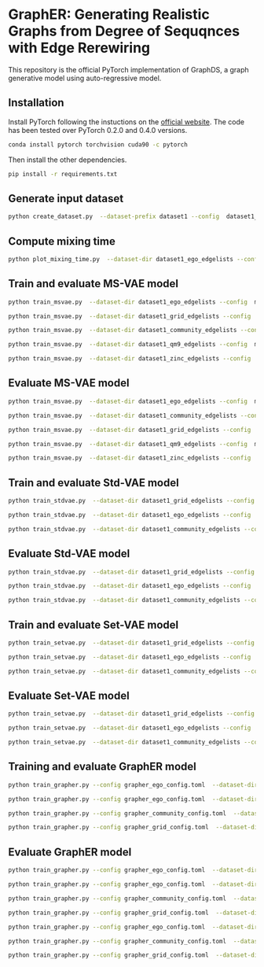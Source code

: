 # GraphER: Generating Realistic Graphs from Degree of Sequqnces with Edge Rerewiring
This repository is the official PyTorch implementation of GraphDS, a graph generative model using auto-regressive model.

## Installation
Install PyTorch following the instuctions on the [official website](https://pytorch.org/). The code has been tested over PyTorch 0.2.0 and 0.4.0 versions.
```bash
conda install pytorch torchvision cuda90 -c pytorch
```
Then install the other dependencies.
```bash
pip install -r requirements.txt
```

## Generate input dataset
```bash
python create_dataset.py  --dataset-prefix dataset1 --config  dataset1_config.toml
```

## Compute mixing time
```bash
python plot_mixing_time.py  --dataset-dir dataset1_ego_edgelists --config  plot_config.toml
```

## Train and evaluate MS-VAE model
```bash
python train_msvae.py  --dataset-dir dataset1_ego_edgelists --config  msvae_config.toml --output-model msvae_ego --evaluate
```
```bash
python train_msvae.py  --dataset-dir dataset1_grid_edgelists --config  msvae_config.toml --output-model msvae_grid --evaluate
```
```bash
python train_msvae.py  --dataset-dir dataset1_community_edgelists --config  msvae_config.toml --output-model msvae_community --evaluate
```
```bash
python train_msvae.py  --dataset-dir dataset1_qm9_edgelists --config  msvae_config.toml --output-model msvae_qm9 --evaluate
```
```bash
python train_msvae.py  --dataset-dir dataset1_zinc_edgelists --config  msvae_config.toml --output-model msvae_zinc --evaluate
```

## Evaluate MS-VAE model
```bash
python train_msvae.py  --dataset-dir dataset1_ego_edgelists --config  msvae_config.toml --input-model msvae_ego --evaluate
```
```bash
python train_msvae.py  --dataset-dir dataset1_community_edgelists --config  msvae_config.toml --input-model msvae_community --evaluate
```
```bash
python train_msvae.py  --dataset-dir dataset1_grid_edgelists --config  msvae_config.toml --input-model msvae_grid --evaluate
```
```bash
python train_msvae.py  --dataset-dir dataset1_qm9_edgelists --config  msvae_config.toml --input-model msvae_qm9 --evaluate
```
```bash
python train_msvae.py  --dataset-dir dataset1_zinc_edgelists --config  msvae_config.toml --input-model msvae_zinc --evaluate
```

## Train and evaluate Std-VAE model
```bash
python train_stdvae.py  --dataset-dir dataset1_grid_edgelists --config  msvae_config.toml --output-model stdvae_grid  --evaluate
```
```bash
python train_stdvae.py  --dataset-dir dataset1_ego_edgelists --config  msvae_config.toml  --output-model stdvae_ego --evaluate
```
```bash
python train_stdvae.py  --dataset-dir dataset1_community_edgelists --config  msvae_config.toml --output-model stdvae_community --evaluate
```
## Evaluate Std-VAE model
```bash
python train_stdvae.py  --dataset-dir dataset1_grid_edgelists --config  msvae_config.toml  --input-model stdvae_grid  --evaluate
```
```bash
python train_stdvae.py  --dataset-dir dataset1_ego_edgelists --config  msvae_config.toml  --input-model stdvae_ego  --evaluate
```
```bash
python train_stdvae.py  --dataset-dir dataset1_community_edgelists --config  msvae_config.toml  --input-model stdvae_community  --evaluate
```

## Train and evaluate Set-VAE model
```bash
python train_setvae.py  --dataset-dir dataset1_grid_edgelists --config  setvae_config.toml --output-model setvae_grid  --evaluate
```
```bash
python train_setvae.py  --dataset-dir dataset1_ego_edgelists --config  setvae_config.toml  --output-model setvae_ego --evaluate
```
```bash
python train_setvae.py  --dataset-dir dataset1_community_edgelists --config  setvae_config.toml --output-model setvae_community --evaluate
```
## Evaluate Set-VAE model
```bash
python train_setvae.py  --dataset-dir dataset1_grid_edgelists --config  setvae_config.toml  --input-model setvae_grid  --evaluate
```
```bash
python train_setvae.py  --dataset-dir dataset1_ego_edgelists --config  setvae_config.toml  --input-model setvae_ego  --evaluate
```
```bash
python train_setvae.py  --dataset-dir dataset1_community_edgelists --config  setvae_config.toml  --input-model setvae_community  --evaluate
```


## Training and evaluate GraphER model
```bash
python train_grapher.py --config grapher_ego_config.toml  --dataset-dir dataset1_ego_edgelists --msvae-model msvae_ego --msvae-config msvae_config.toml --output-model grapher_ego --evaluate 
```
```bash
python train_grapher.py --config grapher_ego_config.toml  --dataset-dir dataset1_ego_edgelists --setvae-model setvae_ego --setvae-config setvae_config.toml --output-model grapher_ego --evaluate 
```
```bash
python train_grapher.py --config grapher_community_config.toml  --dataset-dir dataset1_community_edgelists --msvae-model msvae_community --msvae-config msvae_config.toml --output-model grapher_community --evaluate 
```
```bash
python train_grapher.py --config grapher_grid_config.toml  --dataset-dir dataset1_grid_edgelists --msvae-model msvae_grid --msvae-config msvae_config.toml --output-model grapher_grid --evaluate 
```
## Evaluate GraphER model
```bash
python train_grapher.py --config grapher_ego_config.toml  --dataset-dir dataset1_ego_edgelists --msvae-model msvae_ego --msvae-config msvae_config.toml --input-model grapher_ego --evaluate 
```
```bash
python train_grapher.py --config grapher_ego_config.toml  --dataset-dir dataset1_ego_edgelists --setvae-model setvae_ego --setvae-config setvae_config.toml --input-model grapher_ego --evaluate 
```
```bash
python train_grapher.py --config grapher_community_config.toml  --dataset-dir dataset1_community_edgelists --msvae-model msvae_community --msvae-config msvae_config.toml --input-model grapher_community --evaluate 
```
```bash
python train_grapher.py --config grapher_grid_config.toml  --dataset-dir dataset1_community_edgelists --msvae-model msvae_grid --msvae-config msvae_config.toml --input-model grapher_grid --evaluate 
```
```bash
python train_grapher.py --config grapher_ego_config.toml  --dataset-dir dataset1_ego_edgelists --msvae-model msvae_ego --msvae-config msvae_config.toml --input-model grapher_ego --evaluate  --ablation
```
```bash
python train_grapher.py --config grapher_community_config.toml  --dataset-dir dataset1_community_edgelists --msvae-model msvae_community --msvae-config msvae_config.toml --input-model grapher_community --evaluate  --ablation
```
```bash
python train_grapher.py --config grapher_grid_config.toml  --dataset-dir dataset1_community_edgelists --msvae-model msvae_grid --msvae-config msvae_config.toml --input-model grapher_grid --evaluate  --ablation
```